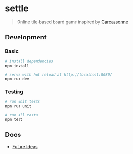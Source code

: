 # settle

> Online tile-based board game inspired by [Carcassonne](https://en.wikipedia.org/wiki/Carcassonne_(board_game))

## Development

### Basic

``` bash
# install dependencies
npm install

# serve with hot reload at http://localhost:8080/
npm run dev
```

### Testing
``` bash
# run unit tests
npm run unit

# run all tests
npm test
```

## Docs

* [Future Ideas](https://github.com/James-Williams/settle-game/blob/master/ideas.md)
